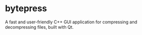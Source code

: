 # bytepress
A fast and user-friendly C++ GUI application for compressing and decompressing files, built with Qt.
